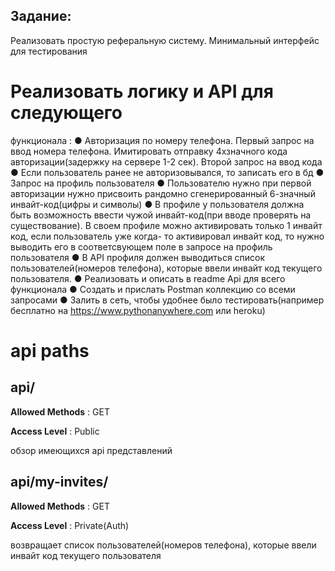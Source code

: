## Задание:
Реализовать простую реферальную систему. Минимальный интерфейс для
тестирования  
# Реализовать логику и API для следующего
функционала :
● Авторизация по номеру телефона. Первый запрос на ввод номера
телефона. Имитировать отправку 4хзначного кода авторизации(задержку
на сервере 1-2 сек). Второй запрос на ввод кода
● Если пользователь ранее не авторизовывался, то записать его в бд
● Запрос на профиль пользователя
● Пользователю нужно при первой авторизации нужно присвоить
рандомно сгенерированный 6-значный инвайт-код(цифры и символы)
● В профиле у пользователя должна быть возможность ввести чужой
инвайт-код(при вводе проверять на существование). В своем профиле
можно активировать только 1 инвайт код, если пользователь уже когда-
то активировал инвайт код, то нужно выводить его в соответсвующем
поле в запросе на профиль пользователя
● В API профиля должен выводиться список пользователей(номеров
телефона), которые ввели инвайт код текущего пользователя.
● Реализовать и описать в readme Api для всего функционала
● Создать и прислать Postman коллекцию со всеми запросами
● Залить в сеть, чтобы удобнее было тестировать(например бесплатно на
https://www.pythonanywhere.com или heroku)

# api paths
## api/
**Allowed Methods** : GET  

**Access Level** : Public  

обзор имеющихся api представлений  

## api/my-invites/
**Allowed Methods** : GET  

**Access Level** : Private(Auth)  

возвращает список пользователей(номеров
телефона), которые ввели инвайт код текущего пользователя


